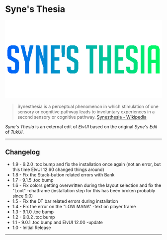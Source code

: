 Syne's Thesia
=============

![Syne's Thesia](/logo_synesthesia.png?raw=true "Syne's Thesia")

>Synesthesia is a perceptual phenomenon in which stimulation of one sensory or cognitive pathway leads to involuntary experiences in a second sensory or cognitive pathway.
[Synesthesia - Wikipedia](https://en.wikipedia.org/wiki/Synesthesia)

*Syne's Thesia* is an external edit of *ElvUI* based on the original *Syne's Edit* of *TukUI*.

---

## Changelog

- 1.9 - 9.2.0 .toc bump and fix the installation once again (not an error, but this time ElvUI 12.60 changed things around)
- 1.8 - Fix the Stack-button related errors with Bank
- 1.7 - 9.1.5 .toc bump
- 1.6 - Fix colors getting overwritten during the layout selection and fix the "Loot" -chatframe (installation step for this has been broken probably since 9.0)
- 1.5 - Fix the DT bar related errors during installation
- 1.4 - Fix the error on the "LOW MANA" -text on player frame
- 1.3 - 9.1.0 .toc bump
- 1.2 - 9.0.2 .toc bump
- 1.1 - 9.0.1 .toc bump and ElvUI 12.00 -update
- 1.0 - Initial Release

---